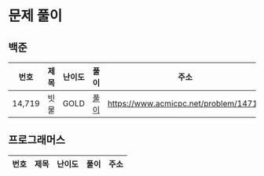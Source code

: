# 문제 풀이

## 백준
|번호|제목|난이도|풀이|주소|
|---|---|---|---|---|
|14,719|빗물|GOLD|[풀이](https://github.com/yhh1056/studyAlgorithm/blob/main/baekjoon/b14719/Main.java)|https://www.acmicpc.net/problem/14719|


## 프로그래머스
|번호|제목|난이도|풀이|주소|
|---|---|---|---|---|
